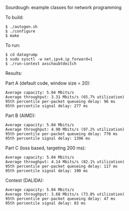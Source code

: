 Sourdough: example classes for network programming

To build:

	$ ./autogen.sh
	$ ./configure
	$ make

To run:

    $ cd datagrump
    $ sudo sysctl -w net.ipv4.ip_forward=1
    $ ./run-contest axschaubtdeitch

Results:

Part A (default code, window size = 20):

    Average capacity: 5.04 Mbits/s
    Average throughput: 3.31 Mbits/s (65.7% utilization)
    95th percentile per-packet queueing delay: 96 ms
    95th percentile signal delay: 277 ms

Part B (AIMD):

    Average capacity: 5.04 Mbits/s
    Average throughput: 4.90 Mbits/s (97.2% utilization)
    95th percentile per-packet queueing delay: 770 ms
    95th percentile signal delay: 1396 ms

Part C (loss based, targeting 200 ms):

    Average capacity: 5.04 Mbits/s
    Average throughput: 4.14 Mbits/s (82.1% utilization)
    95th percentile per-packet queueing delay: 117 ms
    95th percentile signal delay: 190 ms

Contest (DALIDA):

    Average capacity: 5.04 Mbits/s
    Average throughput: 3.68 Mbits/s (73.0% utilization)
    95th percentile per-packet queueing delay: 47 ms
    95th percentile signal delay: 83 ms

